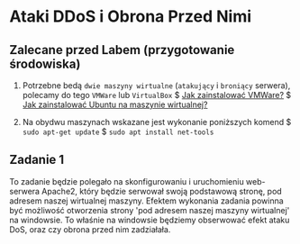 # Ataki DDoS i Obrona Przed Nimi
## Zalecane przed Labem (przygotowanie środowiska)
1. Potrzebne bedą `dwie maszyny wirtualne` (`atakujący` i `broniący` serwera), polecamy do tego `VMWare` lub `VirtualBox`
   $ [Jak zainstalować VMWare?](https://www.youtube.com/watch?v=PoNPBdKLZdk)
   $ [Jak zainstalować Ubuntu na maszynie wirtualnej?](https://www.youtube.com/watch?v=NhlhJFKmzpk&t=261s)
     
2. Na obydwu maszynach wskazane jest wykonanie poniższych komend
   $ `sudo apt-get update`
   $ `sudo apt install net-tools`

## Zadanie 1
To zadanie będzie polegało na skonfigurowaniu i uruchomieniu web-serwera Apache2, który będzie serwował swoją podstawową stronę, pod adresem naszej wirtualnej maszyny. Efektem wykonania zadania powinna być możliwość otworzenia strony 'pod adresem naszej maszyny wirtualnej' na windowsie. To właśnie na windowsie będziemy obserwować efekt ataku DoS, oraz czy obrona przed nim zadziałała.


